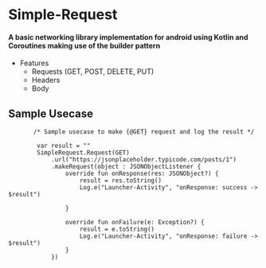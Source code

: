 # Simple-Request

#### A basic networking library implementation for android using Kotlin and Coroutines making use of the builder pattern

* Features
  - Requests (GET, POST, DELETE, PUT)
  - Headers
  - Body

## Sample Usecase
``` 
       /* Sample usecase to make {@GET} request and log the result */

        var result = ""
        SimpleRequest.Request(GET)
            .url("https://jsonplaceholder.typicode.com/posts/1")
            .makeRequest(object : JSONObjectListener {
                override fun onResponse(res: JSONObject?) {
                    result = res.toString()
                    Log.e("Launcher-Activity", "onResponse: success -> $result")

                }

                override fun onFailure(e: Exception?) {
                    result = e.toString()
                    Log.e("Launcher-Activity", "onResponse: failure -> $result")
                }
            })

```
